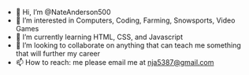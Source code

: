 - 👋 Hi, I’m @NateAnderson500
- 👀 I’m interested in Computers, Coding, Farming, Snowsports, Video Games
- 🌱 I’m currently learning HTML, CSS, and Javascript
- 💞️ I’m looking to collaborate on anything that can teach me something that will further my career
- 📫 How to reach: me please email me at nja5387@gmail.com

<!---
NateAnderson500/NateAnderson500 is a ✨ special ✨ repository because its `README.md` (this file) appears on your GitHub profile.
You can click the Preview link to take a look at your changes.
--->
